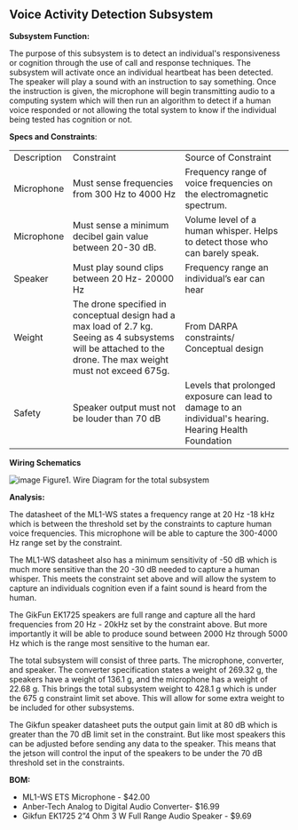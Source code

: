 ## Voice Activity Detection Subsystem ##

**Subsystem Function:**

The purpose of this subsystem is to detect an individual's responsiveness or cognition through the use of call and response techniques. The subsystem will activate once an individual heartbeat has been detected. The speaker will play a sound with an instruction to say something. Once the instruction is given, the microphone will begin transmitting audio to a computing system which will then run an algorithm to detect if a human voice responded or not allowing the total system to know if the individual being tested has cognition or not.

**Specs and Constraints**:			


<table>
  <tr>
   <td>Description
   </td>
   <td>Constraint
   </td>
   <td>Source of Constraint
   </td>
  </tr>
  <tr>
   <td>Microphone
   </td>
   <td>Must sense frequencies from 300 Hz to 4000 Hz
   </td>
   <td>Frequency range of voice frequencies on the electromagnetic spectrum.
   </td>
  </tr>
  <tr>
   <td>Microphone
   </td>
   <td>Must sense a minimum decibel gain value between 20-30 dB.
   </td>
   <td>Volume level of a human whisper. Helps to detect those who can barely speak.
   </td>
  </tr>
  <tr>
   <td>Speaker
   </td>
   <td>Must play sound clips between 20 Hz- 20000 Hz 
   </td>
   <td>Frequency range an individual’s ear can hear
   </td>
  </tr>
  <tr>
   <td>Weight
   </td>
   <td>The drone specified in conceptual design had a max load of 2.7 kg. Seeing as 4 subsystems will be attached to the drone. The max weight must not exceed 675g.
   </td>
   <td>From DARPA constraints/ Conceptual design
   </td>
  </tr>
  <tr>
   <td>Safety
   </td>
   <td>Speaker output must not be louder than 70 dB
   </td>
   <td>Levels that prolonged exposure can lead to damage to an individual's hearing. Hearing Health Foundation
   </td>
  </tr>
</table>


**Wiring Schematics**



![image](https://user-images.githubusercontent.com/79685126/232679463-ca3feb77-b117-4788-bd41-5348d94c44b6.png)
Figure1. Wire Diagram for the total subsystem

**Analysis:**

The datasheet of the ML1-WS states a frequency range at 20 Hz -18 kHz which is between the threshold set by the constraints to capture human voice frequencies. This microphone will be able to capture the 300-4000 Hz range set by the constraint.

The ML1-WS datasheet also has a minimum sensitivity of -50 dB which is much more sensitive than the 20 -30 dB needed to capture a human whisper. This meets the constraint set above and will allow the system to capture an individuals cognition even if a faint sound is heard from the human.

The GikFun EK1725 speakers are full range and capture all the hard frequencies from 20 Hz - 20kHz set by the constraint above. But more importantly it will be able to produce sound between 2000 Hz through 5000 Hz which is the range most sensitive to the human ear. 

The total subsystem will consist of three parts. The microphone, converter, and speaker. The converter specification states a weight of 269.32 g, the speakers have a weight of 136.1 g, and the microphone has a weight of 22.68 g. This brings the total subsystem weight to 428.1 g which is under the 675 g constraint limit set above. This will allow for some extra weight to be included for other subsystems.

The Gikfun speaker datasheet puts the output gain limit at 80 dB which is greater than the 70 dB limit set in the constraint. But like most speakers this can be adjusted before sending any data to the speaker. This means that the jetson will control the input of the speakers to be under the 70 dB threshold set in the constraints.  

  

**BOM:**



* ML1-WS ETS Microphone - $42.00
* Anber-Tech Analog to Digital Audio Converter- $16.99
* Gikfun EK1725 2”4 Ohm 3 W Full Range Audio Speaker - $9.69
